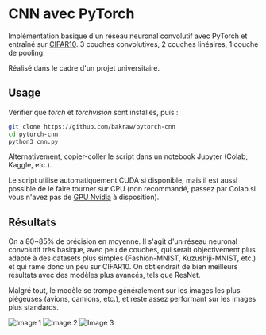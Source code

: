 # CNN avec PyTorch

Implémentation basique d'un réseau neuronal convolutif avec PyTorch et entraîné sur [CIFAR10](https://www.cs.toronto.edu/~kriz/cifar.html).
3 couches convolutives, 2 couches linéaires, 1 couche de pooling.

Réalisé dans le cadre d'un projet universitaire.

## Usage

Vérifier que *torch* et *torchvision* sont installés, puis :
```bash
git clone https://github.com/bakraw/pytorch-cnn
cd pytorch-cnn
python3 cnn.py
```

Alternativement, copier-coller le script dans un notebook Jupyter (Colab, Kaggle, etc.).

Le script utilise automatiquement CUDA si disponible, mais il est aussi possible de le faire tourner sur CPU (non recommandé, passez par Colab si vous n'avez pas de [GPU Nvidia](https://youtu.be/XDpDesU_0zo?si=aCmgeyb0Auf7egqH) à disposition).

## Résultats

On a 80~85% de précision en moyenne. Il s'agit d'un réseau neuronal convolutif très basique, avec peu de couches, qui serait objectivement plus adapté à des datasets plus simples (Fashion-MNIST, Kuzushiji-MNIST, etc.) et qui rame donc un peu sur CIFAR10. On obtiendrait de bien meilleurs résultats avec des modèles plus avancés, tels que ResNet.

Malgré tout, le modèle se trompe généralement sur les images les plus piégeuses (avions, camions, etc.), et reste assez performant sur les images plus standards.

![Image 1](https://github.com/user-attachments/assets/157b061d-9acb-4aab-ae42-8d502f31153a)
![Image 2](https://github.com/user-attachments/assets/34d060ff-8c30-4384-8090-8b765201ee0c)
![Image 3](https://github.com/user-attachments/assets/07477780-79a0-447f-bb62-beb382d1c4c3)